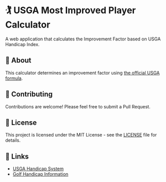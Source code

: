 # 🏌️ USGA Most Improved Player Calculator

A web application that calculates the Improvement Factor based on USGA Handicap Index.

## 📖 About

This calculator determines an improvement factor using [the official USGA formula](https://usga.org/content/usga/home-page/handicapping/roh/Content/rules/Committee%20Content/USGA/LG_R7e.htm).

## 🤝 Contributing

Contributions are welcome! Please feel free to submit a Pull Request.

## 📄 License

This project is licensed under the MIT License - see the [LICENSE](LICENSE) file for details.

## 🔗 Links

- [USGA Handicap System](https://www.usga.org/handicapping.html)
- [Golf Handicap Information](https://www.usga.org/content/usga/home-page/handicapping.html)
